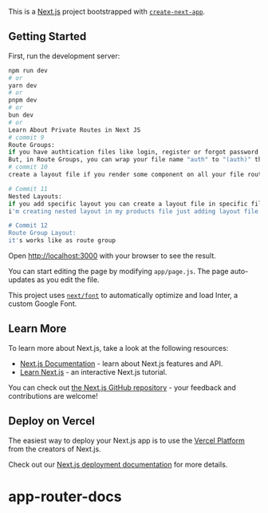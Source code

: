 This is a [Next.js](https://nextjs.org/) project bootstrapped with [`create-next-app`](https://github.com/vercel/next.js/tree/canary/packages/create-next-app).

## Getting Started

First, run the development server:

```bash
npm run dev
# or
yarn dev
# or
pnpm dev
# or
bun dev
# or
Learn About Private Routes in Next JS
# commit 9
Route Groups: 
if you have authtication files like login, register or forgot password file then you just create your routes under the auth file or some other name that you choose, and then you can access that routes "localhost:3000/auth/login" if you have auth file also login route. 
But, in Route Groups, you can wrap your file name "auth" to "(auth)" then you can access login routes like "localhost:3000/login", no loger need to add "auth/login"
# commit 10
create a layout file if you render some component on all your file route files. we can add "Navbar" and "Footer" to added on all routes

# Commit 11
Nested Layouts:
if you add specific layout you can create a layout file in specific file where you add nested layout 
i'm creating nested layout in my products file just adding layout file etc.

# Commit 12
Route Group Layout:
it's works like as route group

```

Open [http://localhost:3000](http://localhost:3000) with your browser to see the result.

You can start editing the page by modifying `app/page.js`. The page auto-updates as you edit the file.

This project uses [`next/font`](https://nextjs.org/docs/basic-features/font-optimization) to automatically optimize and load Inter, a custom Google Font.

## Learn More

To learn more about Next.js, take a look at the following resources:

- [Next.js Documentation](https://nextjs.org/docs) - learn about Next.js features and API.
- [Learn Next.js](https://nextjs.org/learn) - an interactive Next.js tutorial.

You can check out [the Next.js GitHub repository](https://github.com/vercel/next.js/) - your feedback and contributions are welcome!

## Deploy on Vercel

The easiest way to deploy your Next.js app is to use the [Vercel Platform](https://vercel.com/new?utm_medium=default-template&filter=next.js&utm_source=create-next-app&utm_campaign=create-next-app-readme) from the creators of Next.js.

Check out our [Next.js deployment documentation](https://nextjs.org/docs/deployment) for more details.
# app-router-docs
